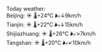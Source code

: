 Today weather:  
Beijing: ☀️   🌡️+24°C 🌬️↓9km/h  
Tianjin: ☀️   🌡️+22°C 🌬️↓15km/h  
Shijiazhuang: ☀️   🌡️+26°C 🌬️↘7km/h  
Tangshan: ☀️   🌡️+20°C 🌬️↙10km/h  
